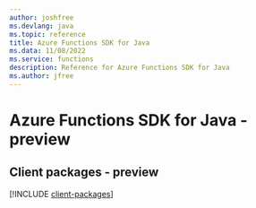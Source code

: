```yaml
---
author: joshfree
ms.devlang: java
ms.topic: reference
title: Azure Functions SDK for Java
ms.data: 11/08/2022
ms.service: functions
description: Reference for Azure Functions SDK for Java
ms.author: jfree
---
```

# Azure Functions SDK for Java - preview

## Client packages - preview
[!INCLUDE [client-packages](functions-client-index.md)]